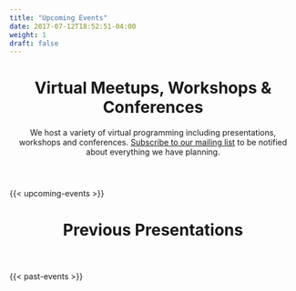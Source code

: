 ```yaml
---
title: "Upcoming Events"
date: 2017-07-12T18:52:51-04:00
weight: 1
draft: false
---
```


<!-- markdownlint-disable -->
<main class="mb-20">
  <div class="mb-20">
    <header class="container px-6 pt-12 pb-10 mx-auto">
      <h1 class="mb-2 text-5xl font-bold">Virtual Meetups, Workshops & Conferences</h1>
      <p class="max-w-3xl text-xl">
        We host a variety of virtual programming including presentations, workshops and conferences. <a href="/subscribe/" class="link text-sky">Subscribe to our mailing list</a> to be notified about everything we have&nbsp;planning.
      </p>
    </header>
  </div>

  {{< upcoming-events >}}
  <div class="mb-20">
    <header class="container px-6 pt-5 mx-auto">
      <h1 class="mb-2 text-5xl font-bold">Previous Presentations</h1>
    </header>
  </div>
{{< past-events >}}
</main>
<!-- markdownlint-restore -->
